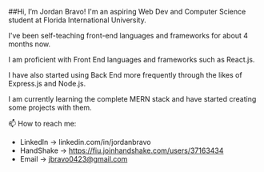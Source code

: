 ##Hi, I’m Jordan Bravo!
I'm an aspiring Web Dev and Computer Science student at Florida International University.

I've been self-teaching front-end languages and frameworks for about 4 months now.

I am proficient with Front End languages and frameworks such as React.js.

I have also started using Back End more frequently through the likes of Express.js and Node.js.

I am currently learning the complete MERN stack and have started creating some projects with them.

📫 How to reach me:

- LinkedIn -> linkedin.com/in/jordanbravo
- HandShake -> https://fiu.joinhandshake.com/users/37163434
- Email -> jbravo0423@gmail.com
